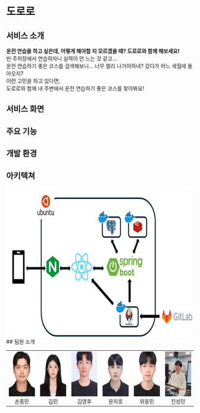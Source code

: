 # 도로로

## 서비스 소개

**운전 연습을 하고 싶은데, 어떻게 해야할 지 모르겠을 때? 도로로와 함께 해보세요!**  
빈 주차장에서 연습하자니 실력이 안 느는 것 같고…  
운전 연습하기 좋은 코스를 검색해보니… 너무 멀리 나가야하네? 갔다가 어느 세월에 돌아오지?  
이런 고민을 하고 있다면,  
도로로와 함께 내 주변에서 운전 연습하기 좋은 코스를 찾아봐요!

## 서비스 화면

## 주요 기능

## 개발 환경

## 아키텍쳐

<img src = ./assets/architecture.png width=500 height = 400/>  
## 팀원 소개
<table>
  <tr style="width : 100%">
    <td align="center"><img src="./assets/son.png" width="120" height="120" /><br />손종민</td>
    <td align="center"><img src="./assets/min.png" width="120" height="120" /><br />김민</td>
    <td align="center"><img src="./assets/hoo.png" width="120" height="120" /><br />김영후</td>
    <td align="center"><img src="./assets/moon.png" width="120" height="120" /><br />문지호</td>
    <td align="center"><img src="./assets/we.png" width="120" height="120" /><br />위동민</td>
    <td align="center"><img src="./assets/jin.png" width="120" height="120" /><br />진성민</td>
  </tr>
</table>
